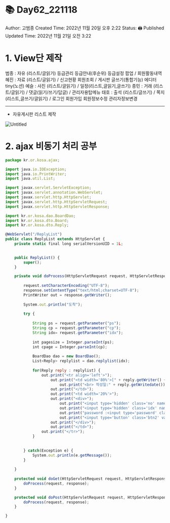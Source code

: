 # 📚 Day62_221118

Author: 고범종
Created Time: 2022년 11월 20일 오후 2:22
Status: 🖨 Published
Updated Time: 2022년 11월 21일 오전 3:22

# 1. View단 제작

범종 : 자유 (리스트/글읽기) 등급관리 등급안내(후순위) 등급설정 팝업 / 회원활동내역
혜진 : 자료 (리스트/글읽기) / 신고현황 회원조회 / 게시판 글쓰기(통합기능) 에디터 tiny(노션)
예슬 : 사진 (리스트/글읽기) / 일정(리스트,글읽기,글쓰기)
종민 : 거래 (리스트/글읽기) / 댓글(읽기/쓰기/답글) / 관리자용탑메뉴
태호 : 출석 (리스트/글쓰기) / 쪽지 (리스트,글쓰기/글읽기) / 로그인 회원가입 회원정보수정 관리자정보변경

---

- 자유게시판 리스트 제작

![Untitled](https://user-images.githubusercontent.com/92353613/202919830-58aa21db-a220-42af-9278-81bc103903d7.png)

# 2. ajax 비동기 처리 공부

```jsx
package kr.or.kosa.ajax;

import java.io.IOException;
import java.io.PrintWriter;
import java.util.List;

import javax.servlet.ServletException;
import javax.servlet.annotation.WebServlet;
import javax.servlet.http.HttpServlet;
import javax.servlet.http.HttpServletRequest;
import javax.servlet.http.HttpServletResponse;

import kr.or.kosa.dao.BoardDao;
import kr.or.kosa.dto.Board;
import kr.or.kosa.dto.Reply;

@WebServlet("/ReplyList")
public class ReplyList extends HttpServlet {
	private static final long serialVersionUID = 1L;
       

    public ReplyList() {
        super();
    }

    private void doProcess(HttpServletRequest request, HttpServletResponse response) throws ServletException, IOException {
    	
    	request.setCharacterEncoding("UTF-8");
        response.setContentType("text/html;charset=UTF-8");
    	PrintWriter out = response.getWriter();
    	
    	System.out.println("도착");
    	
    	try {
    		
    		String ps = request.getParameter("ps");
			String cp = request.getParameter("cp");
			String idx= request.getParameter("idx");
    		
    		int pagesize = Integer.parseInt(ps);
			int cpage = Integer.parseInt(cp);
    		
    		BoardDao dao = new BoardDao();
    		List<Reply> replylist = dao.replylist(idx);
    		
    		for(Reply reply : replylist) {
    			out.print("<tr align='left'>");
        			out.print("<td width='80%'>[" + reply.getWriter() + "] : " + reply.getContent());
        				out.print("<br> 작성일:" + reply.getWritedate());
        			out.print("</td>");
        			out.print("<td width='20%'>");
        			out.print("<div>");
        				out.print("<input type='hidden' class='no' name='no' value='" + reply.getNo() + "'>");
        				out.print("<input type='hidden' class='idx' name='idx' value='" + reply.getIdx_fk() + "'>");
        				out.print("password :<input type='password' class='delPwd' name='delPwd' size='4'> ");
        				out.print("<input type='button' class='btn2' value='삭제'>");
        			out.print("</div>");
        			out.print("</td>");
        		out.print("</tr>");
    		}
    	
    		
    	} catch(Exception e) {
    		System.out.println(e.getMessage());
    	}
    	
	}
    
	protected void doGet(HttpServletRequest request, HttpServletResponse response) throws ServletException, IOException {
		doProcess(request, response);
	}

	protected void doPost(HttpServletRequest request, HttpServletResponse response) throws ServletException, IOException {
		doProcess(request, response);
	}

}
```